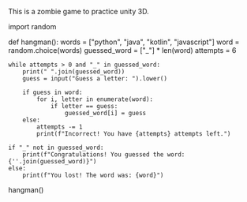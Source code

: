 

This is a zombie game to practice unity 3D.


import random

def hangman():
    words = ["python", "java", "kotlin", "javascript"]
    word = random.choice(words)
    guessed_word = ["_"] * len(word)
    attempts = 6

    while attempts > 0 and "_" in guessed_word:
        print(" ".join(guessed_word))
        guess = input("Guess a letter: ").lower()

        if guess in word:
            for i, letter in enumerate(word):
                if letter == guess:
                    guessed_word[i] = guess
        else:
            attempts -= 1
            print(f"Incorrect! You have {attempts} attempts left.")

    if "_" not in guessed_word:
        print(f"Congratulations! You guessed the word: {''.join(guessed_word)}")
    else:
        print(f"You lost! The word was: {word}")

hangman()
